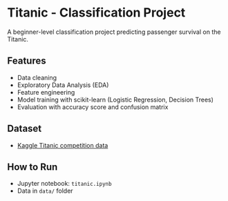 # Titanic - Classification Project

A beginner-level classification project predicting passenger survival on the Titanic.

## Features
- Data cleaning
- Exploratory Data Analysis (EDA)
- Feature engineering
- Model training with scikit-learn (Logistic Regression, Decision Trees)
- Evaluation with accuracy score and confusion matrix

## Dataset
- [Kaggle Titanic competition data](https://www.kaggle.com/c/titanic/data)

## How to Run
- Jupyter notebook: `titanic.ipynb`
- Data in `data/` folder
